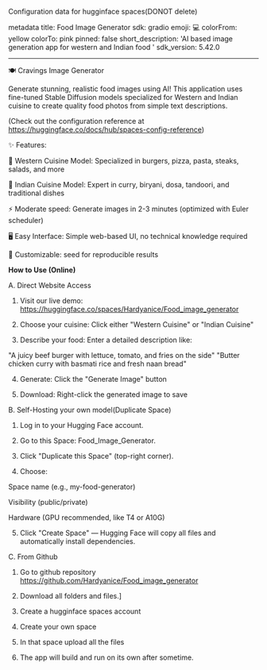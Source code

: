 Configuration data for hugginface spaces(DONOT delete)

metadata
title: Food Image Generator
sdk: gradio
emoji: 💻
colorFrom: yellow
colorTo: pink
pinned: false
short_description: 'AI based image generation app for western and Indian food '
sdk_version: 5.42.0

---
🍽️ Cravings Image Generator

Generate stunning, realistic food images using AI! This application uses fine-tuned Stable Diffusion models specialized for Western and Indian cuisine to create quality food photos from simple text descriptions.

(Check out the configuration reference at https://huggingface.co/docs/hub/spaces-config-reference)

✨ Features:

🍔 Western Cuisine Model: Specialized in burgers, pizza, pasta, steaks, salads, and more

🍛 Indian Cuisine Model: Expert in curry, biryani, dosa, tandoori, and traditional dishes

⚡ Moderate speed: Generate images in 2-3 minutes (optimized with Euler scheduler)

🖥️ Easy Interface: Simple web-based UI, no technical knowledge required

🔧 Customizable: seed for reproducible results


<b>How to Use (Online)</b>

A. Direct Website Access

1. Visit our live demo: https://huggingface.co/spaces/Hardyanice/Food_image_generator
   
2. Choose your cuisine: Click either "Western Cuisine" or "Indian Cuisine"

3. Describe your food: Enter a detailed description like:

"A juicy beef burger with lettuce, tomato, and fries on the side"
"Butter chicken curry with basmati rice and fresh naan bread"


4. Generate: Click the "Generate Image" button

5. Download: Right-click the generated image to save


B. Self-Hosting your own model(Duplicate Space)

1. Log in to your Hugging Face account.

2. Go to this Space: Food_Image_Generator.

3. Click "Duplicate this Space" (top-right corner).

4. Choose:

Space name (e.g., my-food-generator)

Visibility (public/private)

Hardware (GPU recommended, like T4 or A10G)

5. Click "Create Space" — Hugging Face will copy all files and automatically install dependencies.

C. From Github

1. Go to github repository https://github.com/Hardyanice/Food_image_generator

2. Download all folders and files.]

3. Create a hugginface spaces account

4. Create your own space

5. In that space upload all the files

6. The app will build and run on its own after sometime.
